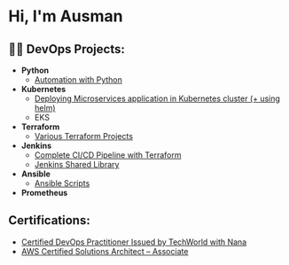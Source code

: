 <h1>Hi, I'm Ausman</h1>

<h2>👨‍💻 DevOps Projects:</h2>

- <b>Python</b>
  - [Automation with Python](https://github.com/ausmanginai/AutomationWithPython)
- <b>Kubernetes</b>
  - [Deploying Microservices application in Kubernetes cluster (+ using helm)](https://github.com/ausmanginai/Kubernetes-Microservices-application)
  - EKS
- <b>Terraform</b>
  - [Various Terraform Projects](https://github.com/ausmanginai/Terraform/tree/master)
- <b>Jenkins</b>
  - [Complete CI/CD Pipeline with Terraform](https://github.com/ausmanginai/Terraform/tree/master)
  - [Jenkins Shared Library](https://github.com/ausmanginai/jenkins-shared-library/tree/master)
- <b>Ansible</b>
  - [Ansible Scripts](https://github.com/ausmanginai/Ansible/tree/master)
- <b>Prometheus</b>


<h2>Certifications:</h2>

  - [Certified DevOps Practitioner Issued by TechWorld with Nana](https://www.credly.com/badges/a7fb34c4-b1be-4541-9307-fdb5f34a81db/public_url)
  - [AWS Certified Solutions Architect – Associate](https://www.credly.com/badges/9924dd27-36af-4645-80d7-762f1635019e/linked_in_profile)



